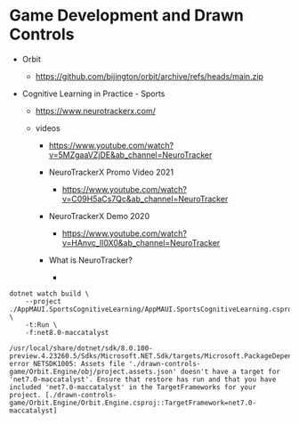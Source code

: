 # Game Development and Drawn Controls

*   Orbit

    *   https://github.com/bijington/orbit/archive/refs/heads/main.zip

*   Cognitive Learning in Practice - Sports

    *   https://www.neurotrackerx.com/

    *   videos

        *   https://www.youtube.com/watch?v=5MZgaaVZjDE&ab_channel=NeuroTracker

        *   NeuroTrackerX Promo Video 2021

            *   https://www.youtube.com/watch?v=C09H5aCs7Qc&ab_channel=NeuroTracker

        *   NeuroTrackerX Demo 2020

            *   https://www.youtube.com/watch?v=HAnvc_Il0X0&ab_channel=NeuroTracker

        *   What is NeuroTracker?

            *


```
dotnet watch build \
    --project ./AppMAUI.SportsCognitiveLearning/AppMAUI.SportsCognitiveLearning.csproj \
    -t:Run \
    -f:net8.0-maccatalyst
```

```
/usr/local/share/dotnet/sdk/8.0.100-preview.4.23260.5/Sdks/Microsoft.NET.Sdk/targets/Microsoft.PackageDependencyResolution.targets(266,5): error NETSDK1005: Assets file './drawn-controls-game/Orbit.Engine/obj/project.assets.json' doesn't have a target for 'net7.0-maccatalyst'. Ensure that restore has run and that you have included 'net7.0-maccatalyst' in the TargetFrameworks for your project. [./drawn-controls-game/Orbit.Engine/Orbit.Engine.csproj::TargetFramework=net7.0-maccatalyst]

```
